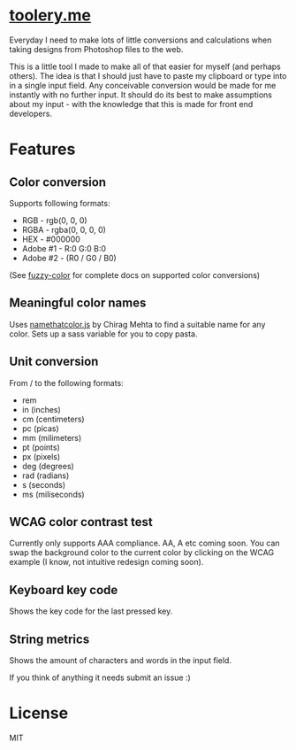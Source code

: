 [toolery.me](http://toolery.me)
===============================

Everyday I need to make lots of little conversions and calculations when taking designs from Photoshop files to the web.

This is a little tool I made to make all of that easier for myself (and perhaps others). The idea is that I should just 
have to paste my clipboard or type into in a single input field. Any conceivable conversion would be made for me instantly with 
no further input. It should do its best to make assumptions about my input - with the knowledge that this is made for front end developers.

Features
========

## Color conversion 

Supports following formats:

- RGB - rgb(0, 0, 0)
- RGBA - rgba(0, 0, 0, 0)
- HEX - #000000
- Adobe #1 - R:0 G:0 B:0
- Adobe #2 - (R0 / G0 / B0)

(See [fuzzy-color](https://github.com/jonnyscholes/fuzzy-color) for complete docs on supported color conversions)

## Meaningful color names

Uses  [namethatcolor.js](http://chir.ag/projects/ntc/) by Chirag Mehta to find a suitable name for any color. Sets up a 
sass variable for you to copy pasta.

## Unit conversion

From / to the following formats:

- rem
- in (inches)
- cm (centimeters)
- pc (picas)
- mm (milimeters)
- pt (points)
- px (pixels)
- deg (degrees)
- rad (radians)
- s (seconds)
- ms (miliseconds)

## WCAG color contrast test

Currently only supports AAA compliance. AA, A etc coming soon. You can swap the background color to the current color 
by clicking on the WCAG example (I know, not intuitive redesign coming soon).

## Keyboard key code

Shows the key code for the last pressed key.

## String metrics

Shows the amount of characters and words in the input field.

If you think of anything it needs submit an issue :)

License
========

MIT